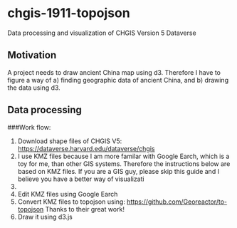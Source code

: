 # chgis-1911-topojson
Data processing and visualization of CHGIS Version 5 Dataverse

## Motivation
A project needs to draw ancient China map using d3. Therefore I have to figure a way of a) finding geographic data of ancient China, and b) drawing the data using d3.

## Data processing
###Work flow: 
1. Download shape files of CHGIS V5: https://dataverse.harvard.edu/dataverse/chgis
  1. I use KMZ files because I am more familar with Google Earch, which is a toy for me, than other GIS systems. Therefore the instructions below are based on KMZ files. If you are a GIS guy, please skip this guide and I believe you have a better way of visualizati
  2. 
2. Edit KMZ files using Google Earch
3. Convert KMZ files to topojson using: https://github.com/Georeactor/to-topojson Thanks to their great work!
4. Draw it using d3.js
